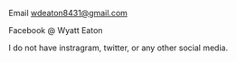 Email wdeaton8431@gmail.com

Facebook @ Wyatt Eaton

I do not have instragram, twitter, or any other social media.
